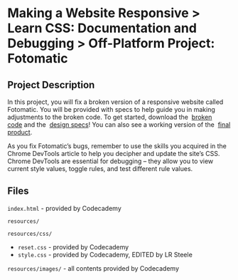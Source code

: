 # Making a Website Responsive > Learn CSS: Documentation and Debugging > Off-Platform Project: Fotomatic
## Project Description
In this project, you will fix a broken version of a responsive website called 
Fotomatic. You will be provided with specs to help guide you in making 
adjustments to the broken code. To get started, download the 
[broken code](https://static-assets.codecademy.com/Paths/full-stack-career-journey/Fotomatic/fotomatic_broken.zip) and the 
[design specs](https://static-assets.codecademy.com/Paths/full-stack-career-journey/Fotomatic/fotomatic_spec_landing_v2.png)! 
You can also see a working version of the 
[final product](https://static-assets.codecademy.com/Paths/full-stack-career-journey/Fotomatic/final/index.html).

As you fix Fotomatic’s bugs, remember to use the skills you acquired in the 
Chrome DevTools article to help you decipher and update the site’s CSS. Chrome
DevTools are essential for debugging – they allow you to view current style 
values, toggle rules, and test different rule values.

## Files
`index.html` - provided by Codecademy  

`resources/`  

`resources/css/`  
- `reset.css` - provided by Codecademy
- `style.css` - provided by Codecademy, EDITED by LR Steele  

`resources/images/` - all contents provided by Codecademy